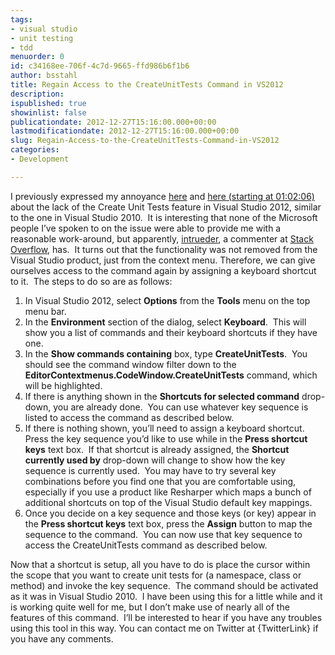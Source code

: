 ```yaml
---
tags:
- visual studio
- unit testing
- tdd
menuorder: 0
id: c34168ee-706f-4c7d-9665-ffd986b6f1b6
author: bsstahl
title: Regain Access to the CreateUnitTests Command in VS2012
description: 
ispublished: true
showinlist: false
publicationdate: 2012-12-27T15:16:00.000+00:00
lastmodificationdate: 2012-12-27T15:16:00.000+00:00
slug: Regain-Access-to-the-CreateUnitTests-Command-in-VS2012
categories:
- Development

---
```

I previously expressed my annoyance [here]({PathToRoot}/Posts/The-Missing-e2809cCreate-Unit-Teste2809d-feature-in-Visual-Studio-2012.html) and [here (starting at 01:02:06)](http://channel9.msdn.com/Events/Build/2012/3-017) about the lack of the Create Unit Tests feature in Visual Studio 2012, similar to the one in Visual Studio 2010.  It is interesting that none of the Microsoft people I’ve spoken to on the issue were able to provide me with a reasonable work-around, but apparently, [intrueder](http://stackoverflow.com/users/1741116/intrueder), a commenter at [Stack Overflow](http://stackoverflow.com/questions/9547055/where-is-the-create-unit-tests-selection), has.  It turns out that the functionality was not removed from the Visual Studio product, just from the context menu. Therefore, we can give ourselves access to the command again by assigning a keyboard shortcut to it.  The steps to do so are as follows:

1. In Visual Studio 2012, select **Options** from the **Tools** menu on the top menu bar.
2. In the **Environment** section of the dialog, select **Keyboard**.  This will show you a list of commands and their keyboard shortcuts if they have one.
3. In the **Show commands containing** box, type **CreateUnitTests**.  You should see the command window filter down to the **EditorContextmenus.CodeWindow.CreateUnitTests** command, which will be highlighted.
4. If there is anything shown in the **Shortcuts for selected command** drop-down, you are already done.  You can use whatever key sequence is listed to access the command as described below.
5. If there is nothing shown, you’ll need to assign a keyboard shortcut.  Press the key sequence you’d like to use while in the **Press shortcut keys** text box.  If that shortcut is already assigned, the **Shortcut currently used by** drop-down will change to show how the key sequence is currently used.  You may have to try several key combinations before you find one that you are comfortable using, especially if you use a product like Resharper which maps a bunch of additional shortcuts on top of the Visual Studio default key mappings.
6. Once you decide on a key sequence and those keys (or key) appear in the **Press shortcut keys** text box, press the **Assign** button to map the sequence to the command.  You can now use that key sequence to access the CreateUnitTests command as described below.

Now that a shortcut is setup, all you have to do is place the cursor within the scope that you want to create unit tests for (a namespace, class or method) and invoke the key sequence.  The command should be activated as it was in Visual Studio 2010.  I have been using this for a little while and it is working quite well for me, but I don’t make use of nearly all of the features of this command.  I’ll be interested to hear if you have any troubles using this tool in this way. You can contact me on Twitter at {TwitterLink} if you have any comments.